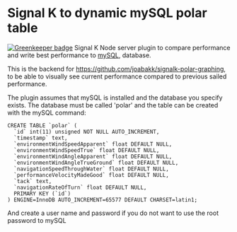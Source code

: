 # Signal K to dynamic mySQL polar table

[![Greenkeeper badge](https://badges.greenkeeper.io/joabakk/signalk-polar.svg)](https://greenkeeper.io/)
Signal K Node server plugin to compare performance and write best performance to  [mySQL](https://www.mysql.com/), database.

This is the backend for https://github.com/joabakk/signalk-polar-graphing, to be able to visually see current performance compared to previous sailed performance. 

The plugin assumes that mySQL is installed and the database you specify exists. The database must be called 'polar' and the table can be created with the mySQL command:
```
CREATE TABLE `polar` (
  `id` int(11) unsigned NOT NULL AUTO_INCREMENT,
  `timestamp` text,
  `environmentWindSpeedApparent` float DEFAULT NULL,
  `environmentWindSpeedTrue` float DEFAULT NULL,
  `environmentWindAngleApparent` float DEFAULT NULL,
  `environmentWindAngleTrueGround` float DEFAULT NULL,
  `navigationSpeedThroughWater` float DEFAULT NULL,
  `performanceVelocityMadeGood` float DEFAULT NULL,
  `tack` text,
  `navigationRateOfTurn` float DEFAULT NULL,
  PRIMARY KEY (`id`)
) ENGINE=InnoDB AUTO_INCREMENT=65577 DEFAULT CHARSET=latin1;
```

And create a user name and password if you do not want to use the root password to mySQL
